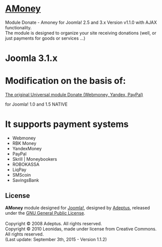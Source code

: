 # [AMoney](http://foto-s.ru/newspage/joomla/universal-module)

Module Donate - Amoney for Joomla! 2.5 and 3.x Version v1.1.0 with AJAX functionality.<br />
The module is designed to organize your site receiving donations (well, or just payments for goods or services ...)

# Joomla 3.1.x

# Modification on the basis of:

[The original Universal module Donate (Webmoney, Yandex, PayPal)](http://adeptsite.info/content/view/24/39/) 

for Joomla! 1.0 and 1.5 NATIVE

# It supports payment systems

* Webmoney
* RBK Money
* YandexMoney
* PayPal
* Skrill | Moneybookers
* ROBOKASSA
* LiqPay
* SMScoin
* SavingsBank

## License
<b>AMoney</b> module designed for [Joomla!](http://www.joomla.org), designed by [Adeptus](http://adeptsite.info), released under the [GNU General Public License](http://www.gnu.org/copyleft/gpl.html).<br /><br />
Copyright &copy; 2008 Adeptus. All rights reserved.<br />
Copyright &copy; 2010 Leonidas, made under license from Creative Commons. All rights reserved.<br />
(Last update: September 3th, 2015 - Version 1.1.2)
